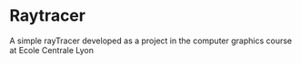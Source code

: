 # Raytracer

A simple rayTracer developed as a project in the computer graphics course at Ecole Centrale Lyon
